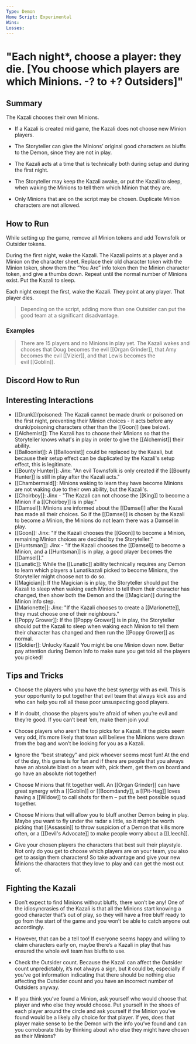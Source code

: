 ```yaml
---
Type: Demon
Home Script: Experimental
Wins: 
Losses:
---
```

# "Each night*, choose a player: they die. [You choose which players are which Minions. -? to +? Outsiders]"

## Summary
The Kazali chooses their own Minions.

- If a Kazali is created mid game, the Kazali does not choose new Minion players.

- The Storyteller can give the Minions’ original good characters as bluffs to the Demon, since they are not in play.

- The Kazali acts at a time that is technically both during setup and during the first night.

- The Storyteller may keep the Kazali awake, or put the Kazali to sleep, when waking the Minions to tell them which Minion that they are.

- Only Minions that are on the script may be chosen. Duplicate Minion characters are not allowed.
## How to Run
While setting up the game, remove all Minion tokens and add Townsfolk or Outsider tokens.

During the first night, wake the Kazali. The Kazali points at a player and a Minion on the character sheet. Replace their old character token with the Minion token, show them the “You Are” info token then the Minion character token, and give a thumbs down. Repeat until the normal number of Minions exist. Put the Kazali to sleep.

Each night except the first, wake the Kazali. They point at any player. That player dies.

>Depending on the script, adding more than one Outsider can put the good team at a significant disadvantage.
### Examples
>There are 15 players and no Minions in play yet. The Kazali wakes and chooses that Doug becomes the evil [[Organ Grinder]], that Amy becomes the evil [[Vizier]], and that Lewis becomes the evil [[Goblin]].

## Discord How to Run


## Interesting Interactions
- [[Drunk]]/poisoned: The Kazali cannot be made drunk or poisoned on the first night, preventing their Minion choices - it acts before any drunk/poisoning characters other than the [[Goon]] (see below). 
- [[Alchemist]]: The Kazali has to choose their Minions so that the Storyteller knows what's in play in order to give the [[Alchemist]] their ability. 
- [[Balloonist]]: A [[Balloonist]] could be replaced by the Kazali, but because their setup effect can be duplicated by the Kazali's setup effect, this is legitimate. 
- [[Bounty Hunter]]: Jinx: "An evil Townsfolk is only created if the [[Bounty Hunter]] is still in play after the Kazali acts." 
- [[Chambermaid]]: Minions waking to learn they have become Minions are not waking due to their own ability, but the Kazali's. 
- [[Choirboy]]: Jinx - "The Kazali can not choose the [[King]] to become a Minion if a [[Choirboy]] is in play." 
- [[Damsel]]: Minions are informed about the [[Damsel]] after the Kazali has made all their choices. So if the [[Damsel]] is chosen by the Kazali to become a Minion, the Minions do not learn there was a Damsel in play. 
- [[Goon]]: Jinx: "If the Kazali chooses the [[Goon]] to become a Minion, remaining Minion choices are decided by the Storyteller." 
- [[Huntsman]]: Jinx - "If the Kazali chooses the [[Damsel]] to become a Minion, and a [[Huntsman]] is in play, a good player becomes the [[Damsel]]." 
- [[Lunatic]]: While the [[Lunatic]] ability technically requires any Demon to learn which players a Lunatikazali picked to become Minions, the Storyteller might choose not to do so. 
- [[Magician]]: If the Magician is in play, the Storyteller should put the Kazali to sleep when waking each Minion to tell them their character has changed, then show both the Demon and the [[Magician]] during the Minion info step. 
- [[Marionette]]: Jinx: "If the Kazali chooses to create a [[Marionette]], they must choose one of their neighbours." 
- [[Poppy Grower]]: If the [[Poppy Grower]] is in play, the Storyteller should put the Kazali to sleep when waking each Minion to tell them their character has changed and then run the [[Poppy Grower]] as normal. 
- [[Soldier]]: Unlucky Kazali! You might be one Minion down now. Better pay attention during Demon Info to make sure you get told all the players you picked!

## Tips and Tricks
- Choose the players who you have the best synergy with as evil. This is your opportunity to put together that evil team that always kick ass and who can help you roll all these poor unsuspecting good players.

- If in doubt, choose the players you’re afraid of when you’re evil and they’re good. If you can’t beat ‘em, make them join you!

- Choose players who aren’t the top picks for a Kazali. If the picks seem very odd, it’s more likely that town will believe the Minions were drawn from the bag and won’t be looking for you as a Kazali.

- Ignore the “best strategy” and pick whoever seems most fun! At the end of the day, this game is for fun and if there are people that you always have an absolute blast on a team with, pick them, get them on board and go have an absolute riot together!

- Choose Minions that fit together well. An [[Organ Grinder]] can have great synergy with a [[Goblin]] or [[Boomdandy]], a [[Pit-Hag]] loves having a [[Widow]] to call shots for them – put the best possible squad together.

- Choose Minions that will allow you to bluff another Demon being in play. Maybe you want to fly under the radar a little, so it might be worth picking that [[Assassin]] to throw suspicion of a Demon that kills more often, or a [[Devil's Advocate]] to make people worry about a [[Lleech]].

- Give your chosen players the characters that best suit their playstyle. Not only do you get to choose which players are on your team, you also get to assign them characters! So take advantage and give your new Minions the characters that they love to play and can get the most out of.

## Fighting the Kazali
- Don’t expect to find Minions without bluffs, there won’t be any! One of the idiosyncrasies of the Kazali is that all the Minions start knowing a good character that’s out of play, so they will have a free bluff ready to go from the start of the game and you won’t be able to catch anyone out accordingly.

- However, that can be a tell too! If everyone seems happy and willing to claim characters early on, maybe there’s a Kazali in play that has ensured the whole evil team has bluffs to use.

- Check the Outsider count. Because the Kazali can affect the Outsider count unpredictably, it’s not always a sign, but it could be, especially if you’ve got information indicating that there should be nothing else affecting the Outsider count and you have an incorrect number of Outsiders anyway.

- If you think you’ve found a Minion, ask yourself who would choose that player and who else they would choose. Put yourself in the shoes of each player around the circle and ask yourself if the Minion you’ve found would be a likely ally choice for that player. If yes, does that player make sense to be the Demon with the info you’ve found and can you corroborate this by thinking about who else they might have chosen as their Minions?
